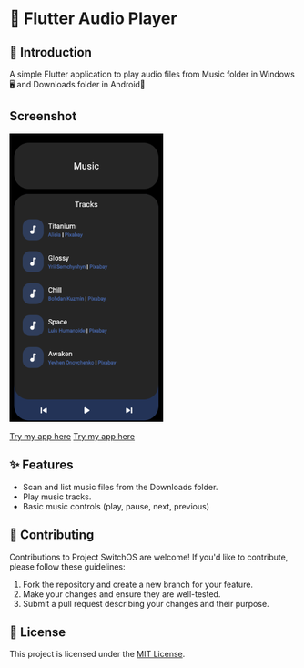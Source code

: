 # 🎵 Flutter Audio Player

## 🌟 Introduction

A simple Flutter application to play audio files from Music folder in Windows 🖥️ and Downloads folder in Android📱

## Screenshot

<img src="assets/Screenshots/dark.png" width="270" alt="App Ui in Dark Theme" />

[Try my app here](https://play.google.com/store/apps/details?id=com.example.myapp)
<a href="https://play.google.com/store/apps/details?id=com.example.myapp" target="_blank">Try my app here</a>

## ✨ Features

-   Scan and list music files from the Downloads folder.
-   Play music tracks.
-   Basic music controls (play, pause, next, previous)

## 🤝 Contributing

Contributions to Project SwitchOS are welcome! If you'd like to contribute, please follow these guidelines:

1. Fork the repository and create a new branch for your feature.
2. Make your changes and ensure they are well-tested.
3. Submit a pull request describing your changes and their purpose.

## 📄 License

This project is licensed under the [MIT License](LICENSE).
